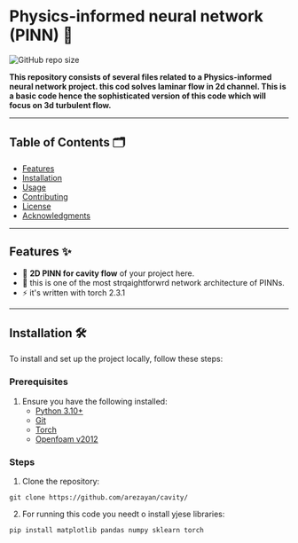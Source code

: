 # Physics-informed neural network (PINN) 🚀

![GitHub repo size](https://img.shields.io/github/repo-size/your-username/your-repo)

**This repository consists of several files related to a Physics-informed neural network project. this cod solves laminar flow in 2d channel. This is a basic code hence the sophisticated version of this code which will focus on 3d turbulent flow.**

---

## Table of Contents 🗂️

- [Features](#features)
- [Installation](#installation)
- [Usage](#usage)
- [Contributing](#contributing)
- [License](#license)
- [Acknowledgments](#acknowledgments)

---

## Features ✨

- 🌟 **2D PINN for cavity flow** of your project here.
- 🔧 this is one of the most strqaightforwrd network architecture of PINNs.
- ⚡ it's written with torch 2.3.1

---

## Installation 🛠️

To install and set up the project locally, follow these steps:

### Prerequisites
1. Ensure you have the following installed:
   - [Python 3.10+](https://www.python.org/downloads/)
   - [Git](https://git-scm.com/)
   - [Torch](https://pytorch.org/)
   - [Openfoam v2012](https://openfoam.com)



### Steps
1. Clone the repository:
```code
git clone https://github.com/arezayan/cavity/
```


2. For running this code you needt o install yjese libraries:

```code
pip install matplotlib pandas numpy sklearn torch
```
